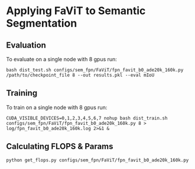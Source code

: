 # Applying FaViT to Semantic Segmentation

## Evaluation
To evaluate on a single node with 8 gpus run:
```
bash dist_test.sh configs/sem_fpn/FaViT/fpn_favit_b0_ade20k_160k.py /path/to/checkpoint_file 8 --out results.pkl --eval mIoU
```

## Training
To train on a single node with 8 gpus run:

```
CUDA_VISIBLE_DEVICES=0,1,2,3,4,5,6,7 nohup bash dist_train.sh configs/sem_fpn/FaViT/fpn_favit_b0_ade20k_160k.py 8 > log/fpn_favit_b0_ade20k_160k.log 2>&1 &
```

## Calculating FLOPS & Params

```
python get_flops.py configs/sem_fpn/FaViT/fpn_favit_b0_ade20k_160k.py
```

